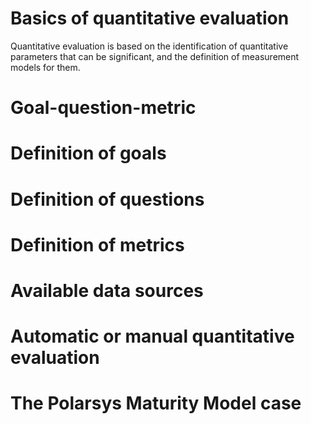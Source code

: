 # Basics of quantitative evaluation

Quantitative evaluation is based on the identification of quantitative parameters that can be significant, and the definition of measurement models for them.

# Goal-question-metric

# Definition of goals

# Definition of questions

# Definition of metrics

# Available data sources

# Automatic or manual quantitative evaluation

# The Polarsys Maturity Model case
